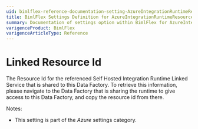 ```yaml
---
uid: bimlflex-reference-documentation-setting-AzureIntegrationRuntimeResourceId
title: BimlFlex Settings Definition for AzureIntegrationRuntimeResourceId
summary: Documentation of settings option within BimlFlex for AzureIntegrationRuntimeResourceId
varigenceProduct: BimlFlex
varigenceArticleType: Reference
---
```


# Linked Resource Id

The Resource Id for the referenced Self Hosted Integration Runtime Linked Service that is shared to this Data Factory. To retrieve this information, please navigate to the Data Factory that is sharing the runtime to give access to this Data Factory, and copy the resource id from there.

Notes:

* This setting is part of the *Azure* settings category.
